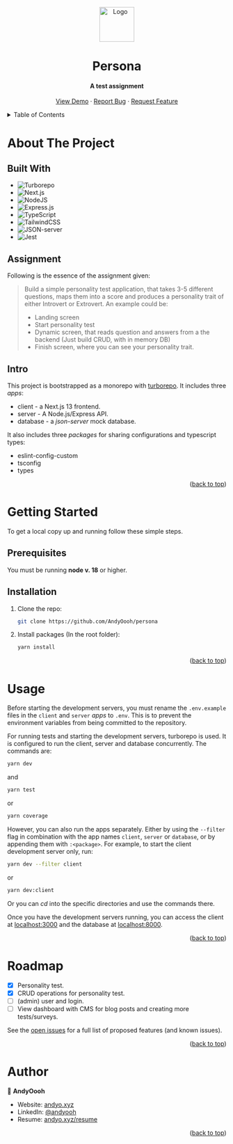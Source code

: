 <!-- Improved compatibility of back to top link: See: https://github.com/othneildrew/Best-README-Template/pull/73 -->

<a name="readme-top"></a>

<!-- PROJECT LOGO -->
<div align="center">

<img src="https://user-images.githubusercontent.com/60953822/210187142-107019aa-38a6-4e65-9268-f61b76e578d4.png" alt="Logo" width="80" height="80">

<h1>Persona</h3>
<h4>A test assignment</h4>
  <p>
    <a href="https://github.com/AndyOooh/repo_name">View Demo</a>
    ·
    <a href="https://github.com/AndyOooh/repo_name/issues">Report Bug</a>
    ·
    <a href="https://github.com/AndyOooh/repo_name/issues">Request Feature</a>
  </p>
</div>


<!-- TABLE OF CONTENTS -->
<details>
  <summary>Table of Contents</summary>
  <ol>
    <li>
      <a href="#about-the-project">About The Project</a>
      <ul>
        <li><a href="#built-with">Built With</a></li>
      </ul>
      <ul>
        <li><a href="#assignment">Assignment</a></li>
      </ul>
      <ul>
        <li><a href="#intro">Intro</a></li>
      </ul>
    </li>
    <li>
      <a href="#getting-started">Getting Started</a>
      <ul>
        <li><a href="#prerequisites">Prerequisites</a></li>
        <li><a href="#installation">Installation</a></li>
      </ul>
    </li>
    <li><a href="#usage">Usage</a></li>
    <li><a href="#roadmap">Roadmap</a></li>
    <li><a href="#author">Author</a></li>
  </ol>
</details>


<!-- ABOUT THE PROJECT -->
# About The Project

## Built With

<!-- * [![Next][Next.js]][Next-url] -->

- ![Turborepo](https://img.shields.io/static/v1?style=for-the-badge&message=Turborepo&color=9E4C96&logo=Turborepo&logoColor=FFFFFF&label=)
- ![Next.js](https://img.shields.io/static/v1?style=for-the-badge&message=Next.js&color=000000&logo=Next.js&logoColor=FFFFFF&label=)
- ![NodeJS](https://img.shields.io/badge/node.js-6DA55F?style=for-the-badge&logo=node.js&logoColor=white)
- ![Express.js](https://img.shields.io/badge/express.js-%23404d59.svg?style=for-the-badge&logo=express&logoColor=%2361DAFB)
- ![TypeScript](https://img.shields.io/badge/typescript-%23007ACC.svg?style=for-the-badge&logo=typescript&logoColor=white)
- ![TailwindCSS](https://img.shields.io/badge/tailwindcss-%2338B2AC.svg?style=for-the-badge&logo=tailwind-css&logoColor=white)
- ![JSON-server](https://img.shields.io/static/v1?style=for-the-badge&message=JSON-server&color=1E3A8A&logo=JSON&logoColor=FFFFFF&label=)
- ![Jest](https://img.shields.io/static/v1?style=for-the-badge&message=Jest&color=C21325&logo=Jest&logoColor=FFFFFF&label=)

## Assignment

Following is the essence of the assignment given:

> Build a simple personality test application, that takes 3-5 different questions, maps them into a score and produces a personality trait of either Introvert or Extrovert. An example could be:
>
> - Landing screen
> - Start personality test
> - Dynamic screen, that reads question and answers from a the backend (Just build CRUD, with in memory DB)
> - Finish screen, where you can see your personality trait.

## Intro

This project is bootstrapped as a monorepo with [turborepo](https://turbo.build/). It includes three _apps_:

- client - a Next.js 13 frontend.
- server - A Node.js/Express API.
- database - a _json-server_ mock database.

It also includes three _packages_ for sharing configurations and typescript types:

- eslint-config-custom
- tsconfig
- types

<p align="right">(<a href="#readme-top">back to top</a>)</p>


<!-- GETTING STARTED -->
# Getting Started

To get a local copy up and running follow these simple steps.

## Prerequisites

You must be running **node v. 18** or higher.

## Installation

1. Clone the repo:
   ```sh
   git clone https://github.com/AndyOooh/persona
   ```
2. Install packages (In the root folder):
   ```sh
   yarn install
   ```

<p align="right">(<a href="#readme-top">back to top</a>)</p>

# Usage

Before starting the development servers, you must rename the `.env.example` files in the `client` and `server` *apps* to `.env`. This is to prevent the environment variables from being committed to the repository.

For running tests and starting the development servers, turborepo is used. It is configured to run the client, server and database concurrently. The commands are:

```sh
yarn dev
```

and

```sh
yarn test
```

or

```sh
yarn coverage
```

However, you can also run the apps separately. Either by using the `--filter` flag in combination with the app names `client`, `server` or `database`, or by appending them with `:<package>`. For example, to start the client development server only, run:

```sh
yarn dev --filter client
```

or

```sh
yarn dev:client
```

Or you can _cd_ into the specific directories and use the commands there.

Once you have the development servers running, you can access the client at [localhost:3000](http://localhost:3000) and the database at [localhost:8000](http://localhost:8000).

<p align="right">(<a href="#readme-top">back to top</a>)</p>


<!-- ROADMAP -->
# Roadmap

- [x] Personality test.
- [x] CRUD operations for personality test.
- [ ] (admin) user and login.
- [ ] View dashboard with CMS for blog posts and creating more tests/surveys.

See the [open issues](https://github.com/AndyOooh/persona/issues) for a full list of proposed features (and known issues).
<p align="right">(<a href="#readme-top">back to top</a>)</p>


<!-- Author -->
# Author

👤 **AndyOooh**

- Website: [andyo.xyz](https://www.andyo.xyz/)
- LinkedIn: [@andyooh](https://linkedin.com/in/andyooh)
- Resume: [andyo.xyz/resume](https://www.andyo.xyz/static/media/Andreas%20Oee%20-%20Junior%20Full%20Stack%20-%20Resume.ab537effccc087b4a020.pdf)

<p align="right">(<a href="#readme-top">back to top</a>)</p>

<!-- MARKDOWN LINKS & IMAGES -->
<!-- https://www.markdownguide.org/basic-syntax/#reference-style-links -->